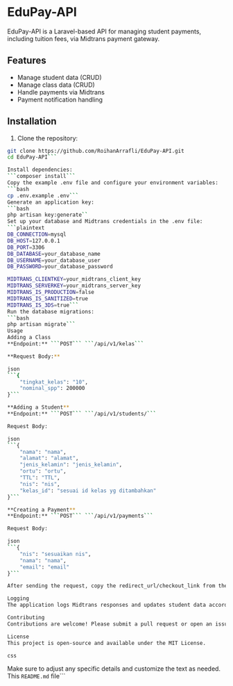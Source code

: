# EduPay-API

EduPay-API is a Laravel-based API for managing student payments, including tuition fees, via Midtrans payment gateway.

## Features

- Manage student data (CRUD)
- Manage class data (CRUD)
- Handle payments via Midtrans
- Payment notification handling

## Installation

1. Clone the repository:

```bash
git clone https://github.com/RoihanArrafli/EduPay-API.git
cd EduPay-API```

Install dependencies:
```composer install```
Copy the example .env file and configure your environment variables:
```bash
cp .env.example .env```
Generate an application key:
```bash
php artisan key:generate``
Set up your database and Midtrans credentials in the .env file:
```plaintext
DB_CONNECTION=mysql
DB_HOST=127.0.0.1
DB_PORT=3306
DB_DATABASE=your_database_name
DB_USERNAME=your_database_user
DB_PASSWORD=your_database_password

MIDTRANS_CLIENTKEY=your_midtrans_client_key
MIDTRANS_SERVERKEY=your_midtrans_server_key
MIDTRANS_IS_PRODUCTION=false
MIDTRANS_IS_SANITIZED=true
MIDTRANS_IS_3DS=true```
Run the database migrations:
```bash
php artisan migrate```
Usage
Adding a Class
**Endpoint:** ```POST``` ```/api/v1/kelas```

**Request Body:**

json
```{
    "tingkat_kelas": "10",
    "nominal_spp": 200000
}```

**Adding a Student**
**Endpoint:** ```POST``` ```/api/v1/students/```

Request Body:

json
```{
    "nama": "nama",
    "alamat": "alamat",
    "jenis_kelamin": "jenis_kelamin",
    "ortu": "ortu",
    "TTL": "TTL",
    "nis": "nis",
    "kelas_id": "sesuai id kelas yg ditambahkan"
}```

**Creating a Payment**
**Endpoint:** ```POST``` ```/api/v1/payments```

Request Body:

json
```{
    "nis": "sesuaikan nis",
    "nama": "nama",
    "email": "email"
}```

After sending the request, copy the redirect_url/checkout_link from the response and paste it into a web browser. Select a payment method, e.g., BRIVA, copy the BRIVA code and paste it into the Midtrans Simulator. You can change the bank according to the chosen payment method and click inquire -> pay.

Logging
The application logs Midtrans responses and updates student data accordingly. Logs can be found in the storage/logs/laravel.log file.

Contributing
Contributions are welcome! Please submit a pull request or open an issue to discuss improvements or bugs.

License
This project is open-source and available under the MIT License.

css
```
Make sure to adjust any specific details and customize the text as needed. This `README.md` file```
